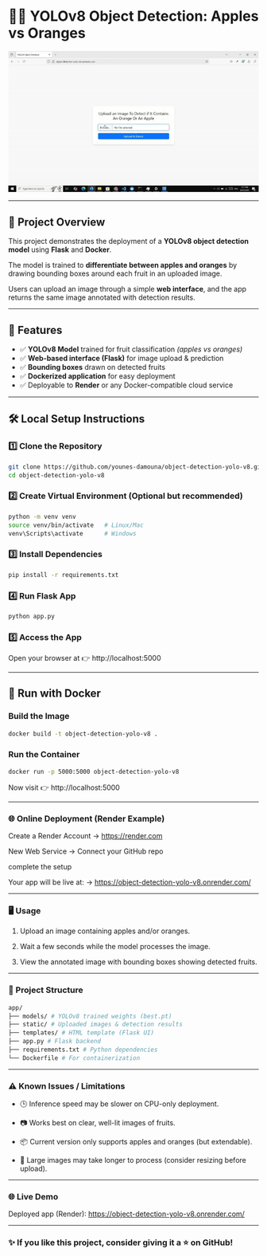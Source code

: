 # 🍎🍊 YOLOv8 Object Detection: Apples vs Oranges  

![Demo GIF](https://github.com/younes-damouna/object-detection-yolo-v8/blob/main/static/demo.gif?raw=true) <!-- replace with your actual GIF or screenshot -->

---

## 📌 Project Overview  
This project demonstrates the deployment of a **YOLOv8 object detection model** using **Flask** and **Docker**.  

The model is trained to **differentiate between apples and oranges** by drawing bounding boxes around each fruit in an uploaded image.  

Users can upload an image through a simple **web interface**, and the app returns the same image annotated with detection results.  

---

## 🚀 Features  
- ✅ **YOLOv8 Model** trained for fruit classification *(apples vs oranges)*  
- ✅ **Web-based interface (Flask)** for image upload & prediction  
- ✅ **Bounding boxes** drawn on detected fruits  
- ✅ **Dockerized application** for easy deployment  
- ✅ Deployable to **Render** or any Docker-compatible cloud service  

---

## 🛠️ Local Setup Instructions  

### 1️⃣ Clone the Repository
```bash
git clone https://github.com/younes-damouna/object-detection-yolo-v8.git
cd object-detection-yolo-v8

```
### 2️⃣ Create Virtual Environment (Optional but recommended)
```bash
python -m venv venv
source venv/bin/activate   # Linux/Mac
venv\Scripts\activate      # Windows
```
### 3️⃣ Install Dependencies
```bash
pip install -r requirements.txt

```

### 4️⃣ Run Flask App
```bash
python app.py

```
### 5️⃣ Access the App
Open your browser at 👉 http://localhost:5000

----------------------

## 🐳 Run with Docker  

### Build the Image
```bash
docker build -t object-detection-yolo-v8 .
```
### Run the Container

```bash
docker run -p 5000:5000 object-detection-yolo-v8
```
Now visit 👉 http://localhost:5000

------

### 🌐 Online Deployment (Render Example)

Create a Render Account → https://render.com

New Web Service → Connect your GitHub repo

complete the setup

Your app will be live at: → https://object-detection-yolo-v8.onrender.com/

----

### 🖥️ Usage

1. Upload an image containing apples and/or oranges.

2. Wait a few seconds while the model processes the image.

3. View the annotated image with bounding boxes showing detected fruits.


----
### 📂 Project Structure

```bash
app/
├── models/ # YOLOv8 trained weights (best.pt)
├── static/ # Uploaded images & detection results
├── templates/ # HTML template (Flask UI)
├── app.py # Flask backend
├── requirements.txt # Python dependencies
└── Dockerfile # For containerization
```
-----
### ⚠️ Known Issues / Limitations

- 🕒 Inference speed may be slower on CPU-only deployment.

- 📷 Works best on clear, well-lit images of fruits.

- 📦 Current version only supports apples and oranges (but extendable).

- 🔧 Large images may take longer to process (consider resizing before upload).

----


### 🌐 Live Demo

Deployed app (Render): https://object-detection-yolo-v8.onrender.com/

----

### ✨ If you like this project, consider giving it a ⭐ on GitHub!
